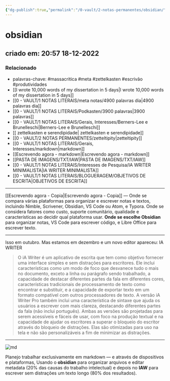 ```yaml
---
{"dg-publish":true,"permalink":"/0-vault/2-notas-permanentes/obsidian/","tags":["permanente","massacritica","meta","zettelkasten","escrivão","produtividades"],"dgHomeLink":true,"dgShowLocalGraph":true,"dgShowFileTree":true,"dgEnableSearch":true,"noteIcon":""}
---
```


# obsidian
## criado em: 20:57 18-12-2022

### Relacionado
- palavras-chave: #massacritica #meta #zettelkasten #escrivão #produtividades 
- [[I wrote 10,000 words of my dissertation in 5 days\|I wrote 10,000 words of my dissertation in 5 days]]
- [[0 - VAULT/1 NOTAS LITERAIS/meta notas/4900 palavras dia\|4900 palavras dia]]
- [[0 - VAULT/1 NOTAS LITERAIS/Podkasten/3900 palavras\|3900 palavras]]
- [[0 - VAULT/1 NOTAS LITERAIS/Gerais, Interesses/Berners-Lee e Brunelleschi\|Berners-Lee e Brunelleschi]]
- [[ zettelkasten e serendipidade\| zettelkasten e serendipidade]]
- [[0 - VAULT/2 NOTAS PERMANENTES/zetteltipity\|zetteltipity]]
- [[0 - VAULT/1 NOTAS LITERAIS/Gerais, Interesses/markdown\|markdown]]
- [[Escrevendo agora - markdown\|Escrevendo agora - markdown]]
- [[PASTA DE IMAGENS/TXT/IAW\|PASTA DE IMAGENS/TXT/IAW]]
- [[0 - VAULT/1 NOTAS LITERAIS/Interesses de Pesquisa/IA WRITER MINIMALISTA\|IA WRITER MINIMALISTA]]
- [[0 - VAULT/1 NOTAS LITERAIS/BLOGUERAGEM/OBJETIVOS DE ESCRITA\|OBJETIVOS DE ESCRITA]]
---
[[Escrevendo agora - Copia\|Escrevendo agora - Copia]] —  Onde se compara várias plataformas para organizar e escrever notas e textos, incluindo Nimble, Scrivener, Obsidian, VS Code ou Atom, e Typora.
Onde se considera fatores como custo, suporte comunitário, qualidade e características ao decidir qual plataforma usar.
**Onde se escolhe Obsidian** para organizar notas, VS Code para escrever código, e Libre Office para escrever texto.

---
Isso em outubro. Mas estamos em dezembro e um novo editor apareceu: IA WRITER

>O iA Writer é um aplicativo de escrita que tem como objetivo fornecer uma interface simples e sem distrações para escritores. Ele inclui características como um modo de foco que desvanece tudo o mais no documento, exceto a linha ou parágrafo sendo trabalhado, a capacidade de destacar diferentes partes da fala em diferentes cores, características tradicionais de processamento de texto como encontrar e substituir, e a capacidade de exportar texto em um formato compatível com outros processadores de texto. A versão iA Writer Pro também inclui uma característica de sintaxe que ajuda os usuários a escrever com mais clareza, destacando diferentes partes da fala (não inclui português). Ambas as versões são projetadas para serem acessíveis e fáceis de usar, com foco na produção textual e na capacidade de ajudar os escritores a superar o bloqueio do escritor através do bloqueio de distrações. Elas são otimizadas para uso na tela e não são personalizáveis a fim de minimizar as distrações.

---
![md](https://i.postimg.cc/SxPLZmq7/image.png)


Planejo trabalhar exclusivamente em markdown — e através de dispositivos e plataformas,
Usando o **obsidian** para organizar arquivos e editar metadata (20% das causas do trabalho intelectual) e depois no **IAW** para escrever sem distrações um texto longo (80% dos resultados). 